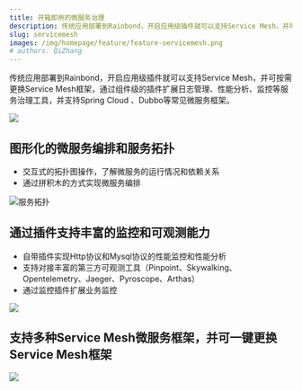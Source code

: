 ```yaml
---
title: 开箱即用的微服务治理
description: 传统应用部署到Rainbond，开启应用级插件就可以支持Service Mesh，并可按需更换Service Mesh框架，通过组件级的插件扩展日志管理、性能分析、监控等服务治理工具，并支持Spring Cloud 、Dubbo等常见微服务框架
slug: servicemesh
images: /img/homepage/feature/feature-servicemesh.png
# authors: QiZhang
---
```



传统应用部署到Rainbond，开启应用级插件就可以支持Service Mesh，并可按需更换Service Mesh框架，通过组件级的插件扩展日志管理、性能分析、监控等服务治理工具，并支持Spring Cloud 、Dubbo等常见微服务框架。

![](https://grstatic.oss-cn-shanghai.aliyuncs.com/case/2022/09/30/16642745077128.jpg)

## 图形化的微服务编排和服务拓扑
* 交互式的拓扑图操作，了解微服务的运行情况和依赖关系
* 通过拼积木的方式实现微服务编排

![服务拓扑](https://grstatic.oss-cn-shanghai.aliyuncs.com/case/2022/09/30/16644475705570.jpg)


## 通过插件支持丰富的监控和可观测能力
* 自带插件实现Http协议和Mysql协议的性能监控和性能分析
* 支持对接丰富的第三方可观测工具（Pinpoint、Skywalking、Opentelemetry、Jaeger、Pyroscope、Arthas）
* 通过监控插件扩展业务监控

![](https://grstatic.oss-cn-shanghai.aliyuncs.com/case/2022/09/30/16644596205674.jpg)


## 支持多种Service Mesh微服务框架，并可一键更换Service Mesh框架

![](https://grstatic.oss-cn-shanghai.aliyuncs.com/case/2022/09/30/16644597758835.jpg)


